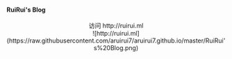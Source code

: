 #### RuiRui's Blog
<center> 访问 http://ruirui.ml <br>
 ![http://ruirui.ml](https://raw.githubusercontent.com/aruirui7/aruirui7.github.io/master/RuiRui's%20Blog.png) </center>
